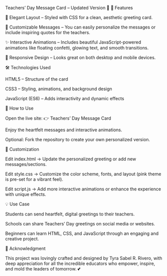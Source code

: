 Teachers’ Day Message Card – Updated Version 🎉
📖 Features

🎨 Elegant Layout – Styled with CSS for a clean, aesthetic greeting card.

💬 Customizable Messages – You can easily personalize the messages or include inspiring quotes for the teachers.

✨ Interactive Animations – Includes beautiful JavaScript-powered animations like floating confetti, glowing text, and smooth transitions.

📱 Responsive Design – Looks great on both desktop and mobile devices.

🛠️ Technologies Used

HTML5 – Structure of the card

CSS3 – Styling, animations, and background design

JavaScript (ES6) – Adds interactivity and dynamic effects

🚀 How to Use

Open the live site:
👉 Teachers’ Day Message Card

Enjoy the heartfelt messages and interactive animations.

Optional:
Fork the repository to create your own personalized version.

🎯 Customization

Edit index.html → Update the personalized greeting or add new messages/sections.

Edit style.css → Customize the color scheme, fonts, and layout (pink theme is pre-set for a vibrant feel).

Edit script.js → Add more interactive animations or enhance the experience with unique effects.

💡 Use Case

Students can send heartfelt, digital greetings to their teachers.

Schools can share Teachers’ Day greetings on social media or websites.

Beginners can learn HTML, CSS, and JavaScript through an engaging and creative project.

💖 Acknowledgment

This project was lovingly crafted and designed by Tyra Sabel R. Rivero,
with deep appreciation for all the incredible educators who empower, inspire, and mold the leaders of tomorrow. 💕